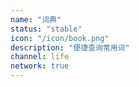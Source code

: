```yaml
---
name: "词典"
status: "stable"
icon: "/icon/book.png"
description: "便捷查询常用词"
channel: life
network: true
---
```

